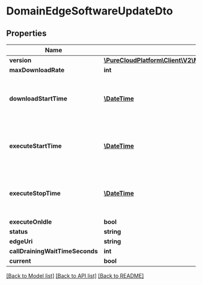 # DomainEdgeSoftwareUpdateDto

## Properties
Name | Type | Description | Notes
------------ | ------------- | ------------- | -------------
**version** | [**\PureCloudPlatform\Client\V2\Model\DomainEdgeSoftwareVersionDto**](DomainEdgeSoftwareVersionDto.md) | Version | 
**maxDownloadRate** | **int** |  | [optional] 
**downloadStartTime** | [**\DateTime**](\DateTime.md) | Date time is represented as an ISO-8601 string. For example: yyyy-MM-ddTHH:mm:ss.SSSZ | [optional] 
**executeStartTime** | [**\DateTime**](\DateTime.md) | Date time is represented as an ISO-8601 string. For example: yyyy-MM-ddTHH:mm:ss.SSSZ | [optional] 
**executeStopTime** | [**\DateTime**](\DateTime.md) | Date time is represented as an ISO-8601 string. For example: yyyy-MM-ddTHH:mm:ss.SSSZ | [optional] 
**executeOnIdle** | **bool** |  | [optional] 
**status** | **string** |  | [optional] 
**edgeUri** | **string** |  | [optional] 
**callDrainingWaitTimeSeconds** | **int** |  | [optional] 
**current** | **bool** |  | [optional] 

[[Back to Model list]](../README.md#documentation-for-models) [[Back to API list]](../README.md#documentation-for-api-endpoints) [[Back to README]](../README.md)


